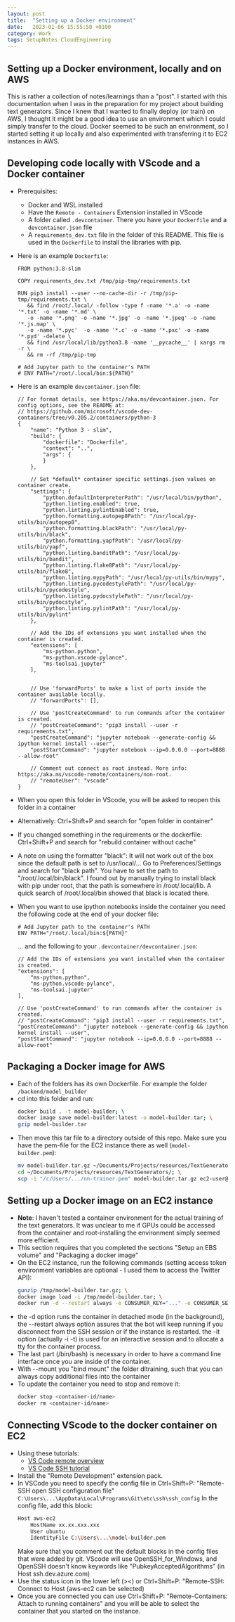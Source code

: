 ```yaml
---
layout: post
title:  "Setting up a Docker environment"
date:   2023-01-06 15:55:50 +0100
category: Work
tags: SetupNotes CloudEngineering
---
```

<!--more-->

## Setting up a Docker environment, locally and on AWS
This is rather a collection of notes/learnings than a "post". I started with this documentation when I was in the preparation for my project about building text generators. Since I knew that I wanted to finally deploy (or train) on AWS, I thought it might be a good idea to use an environment which I could simply transfer to the cloud. Docker seemed to be such an environment, so I started setting it up locally and also experimented with transferring it to EC2 instances in AWS. 

## Developing code locally with VScode and a Docker container
- Prerequisites: 
    - Docker and WSL installed  
    - Have the `Remote - Containers` Extension installed in VScode  
    - A folder called `.devcontainer`. There you have your `Dockerfile` and a `devcontainer.json` file  
    - A `requirements_dev.txt` file in the folder of this README. This file is used in the `Dockerfile` to install the libraries with pip.  

- Here is an example `Dockerfile`:
	```
	FROM python:3.8-slim

	COPY requirements_dev.txt /tmp/pip-tmp/requirements.txt

	RUN pip3 install --user --no-cache-dir -r /tmp/pip-tmp/requirements.txt \
	   && find /root/.local/ -follow -type f -name '*.a' -o -name '*.txt' -o -name '*.md' \
	   -o -name '*.png' -o -name '*.jpg' -o -name '*.jpeg' -o -name '*.js.map' \
	   -o -name '*.pyc'  -o -name '*.c' -o -name '*.pxc' -o -name '*.pyd' -delete \
	   && find /usr/local/lib/python3.8 -name '__pycache__' | xargs rm -r \
	   && rm -rf /tmp/pip-tmp

	# Add Jupyter path to the container's PATH
	# ENV PATH="/root/.local/bin:${PATH}"
	```
- Here is an example `devcontainer.json` file:
	```
	// For format details, see https://aka.ms/devcontainer.json. For config options, see the README at:
	// https://github.com/microsoft/vscode-dev-containers/tree/v0.205.2/containers/python-3
	{
		"name": "Python 3 - slim",
		"build": {
			"dockerfile": "Dockerfile",
			"context": "..",
			"args": { 
			}
		},

		// Set *default* container specific settings.json values on container create.
		"settings": { 
			"python.defaultInterpreterPath": "/usr/local/bin/python",
			"python.linting.enabled": true,
			"python.linting.pylintEnabled": true,
			"python.formatting.autopep8Path": "/usr/local/py-utils/bin/autopep8",
			"python.formatting.blackPath": "/usr/local/py-utils/bin/black",
			"python.formatting.yapfPath": "/usr/local/py-utils/bin/yapf",
			"python.linting.banditPath": "/usr/local/py-utils/bin/bandit",
			"python.linting.flake8Path": "/usr/local/py-utils/bin/flake8",
			"python.linting.mypyPath": "/usr/local/py-utils/bin/mypy",
			"python.linting.pycodestylePath": "/usr/local/py-utils/bin/pycodestyle",
			"python.linting.pydocstylePath": "/usr/local/py-utils/bin/pydocstyle",
			"python.linting.pylintPath": "/usr/local/py-utils/bin/pylint"
		},

		// Add the IDs of extensions you want installed when the container is created.
		"extensions": [
			"ms-python.python",
			"ms-python.vscode-pylance", 
			"ms-toolsai.jupyter"
		],

		
		// Use 'forwardPorts' to make a list of ports inside the container available locally.
		// "forwardPorts": [],

		// Use 'postCreateCommand' to run commands after the container is created.
		// "postCreateCommand": "pip3 install --user -r requirements.txt",
		"postCreateCommand": "jupyter notebook --generate-config && ipython kernel install --user",
		"postStartCommand": "jupyter notebook --ip=0.0.0.0 --port=8888 --allow-root"
		
		// Comment out connect as root instead. More info: https://aka.ms/vscode-remote/containers/non-root.
		// "remoteUser": "vscode"
	}
	```

- When you open this folder in VScode, you will be asked to reopen this folder in a container
- Alternatively: Ctrl+Shift+P and search for "open folder in container"
- If you changed something in the requirements or the dockerfile: Ctrl+Shift+P and search for "rebuild container without cache"

- A note on using the formatter "black": It will not work out of the box since the default path is set to /usr/local/...
    Go to Preferences/Settings and search for "black path". You have to set the path to "/root/.local/bin/black". I found out by manually trying to install black with pip under root, that the path is somewhere in /root/.local/lib. A quick search of /root/.local/bin showed that black is located there.

- When you want to use ipython notebooks inside the container you need the following code at the end of your docker file:
	```
	# Add Jupyter path to the container's PATH
	ENV PATH="/root/.local/bin:${PATH}"
	```
	... and the following to your `.devcontainer/devcontainer.json`:
	```
	// Add the IDs of extensions you want installed when the container is created.
	"extensions": [
		"ms-python.python",
		"ms-python.vscode-pylance", 
		"ms-toolsai.jupyter"
	],
	
	// Use 'postCreateCommand' to run commands after the container is created.
	// "postCreateCommand": "pip3 install --user -r requirements.txt",
	"postCreateCommand": "jupyter notebook --generate-config && ipython kernel install --user",
	"postStartCommand": "jupyter notebook --ip=0.0.0.0 --port=8888 --allow-root"
	```
  
## Packaging a Docker image for AWS
- Each of the folders has its own Dockerfile. For example the folder `/backend/model_builder`
- cd into this folder and run:  
    ```bash
    docker build . -t model-builder; \  
    docker image save model-builder:latest -o model-builder.tar; \
    gzip model-builder.tar  
    ```
- Then move this tar file to a directory outside of this repo. Make sure you have the pem-file for the EC2 instance there as well (`model-builder.pem`):
    ```bash
    mv model-builder.tar.gz ~/Documents/Projects/resources/TextGenerators/; \
    cd ~/Documents/Projects/resources/TextGenerators/; \
    scp -i "/c/Users/.../nn-trainer.pem" model-builder.tar.gz ec2-user@ec2-x-xx-xxx-xx.eu-central-1.compute.amazonaws.com:/dltraining  
    ```

## Setting up a Docker image on an EC2 instance  
- **Note**: I haven't tested a container environment for the actual training of the text generators. It was unclear to me if GPUs could be accessed from the container and root-installing the environment simply seemed more efficient.  
- This section requires that you completed the sections "Setup an EBS volume" and "Packaging a docker image" 
- On the EC2 instance, run the following commands (setting access token environment variables are optional - I used them to access the Twitter API):  
    ```bash
    gunzip /tmp/model-builder.tar.gz; \
    docker image load -i /tmp/model-builder.tar; \
    docker run -d --restart always -e CONSUMER_KEY="..." -e CONSUMER_SECRET="..." -e ACCESS_TOKEN="..." -e ACCESS_TOKEN_SECRET="..." -it --mount type=bind,source="$(pwd)"/dltraining,target=/dltraining --name generator model-builder:latest /bin/bash
    ```
- the -d option runs the container in detached mode (in the background), the --restart always option assures that the bot will keep running if you disconnect from the SSH session or if the instance is restarted. the -it option (actually -i -t) is used for an interactive session and to allocate a tty for the container process.
- The last part (/bin/bash) is necessary in order to have a command line interface once you are inside of the container.
- With --mount you "bind mount" the folder dltraining, such that you can always copy additional files into the container
- To update the container you need to stop and remove it:
    ```bash
    docker stop <container-id/name>
    docker rm <container-id/name>
    ```


## Connecting VScode to the docker container on EC2
- Using these tutorials:  
    - [VS Code remote overview][vscode-remote]  
    - [VS Code SSH tutorial][vscode-ssh]  
- Install the "Remote Development" extension pack.
- In VSCode you need to specify the config file in Ctrl+Shift+P: "Remote-SSH open SSH configuration file"
    `C:\Users\...\AppData\Local\Programs\Git\etc\ssh\ssh_config`
In the config file, add this block:
    ```bash
    Host aws-ec2
        HostName xx.xx.xxx.xxx
        User ubuntu
        IdentityFile C:\Users\...\model-builder.pem
    ```
    Make sure that you comment out the default blocks in the config files that were added by git. VScode will use OpenSSH_for_Windows, and OpenSSH doesn't know keywords like "PubkeyAcceptedAlgorithms" (in Host ssh.dev.azure.com)       
- Use the status icon in the lower left (><) or Ctrl+Shift+P: "Remote-SSH: Connect to Host (aws-ec2 can be selected)
- Once you are connected you can use Ctrl+Shift+P: "Remote-Containers: Attach to running containers" and you will be able to select the container that you started on the instance.


[vscode-remote]: https://code.visualstudio.com/docs/remote/remote-overview
[vscode-ssh]: https://code.visualstudio.com/docs/remote/ssh-tutorial
